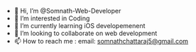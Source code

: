 - 👋 Hi, I’m @Somnath-Web-Developer
- 👀 I’m interested in Coding
- 🌱 I’m currently learning iOS developemenent
- 💞️ I’m looking to collaborate on web development
- 📫 How to reach me : email: somnathchattaraj5@gmail.com

<!---
Somnath-Web-Developer/Somnath-Web-Developer is a ✨ special ✨ repository because its `README.md` (this file) appears on your GitHub profile.
You can click the Preview link to take a look at your changes.
--->
